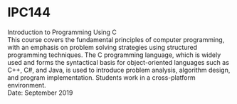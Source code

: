 # IPC144
Introduction to Programming Using C <br />
This course covers the fundamental principles of computer programming, with an emphasis on problem solving strategies using structured programming techniques. The C programming language, which is widely used and forms the syntactical basis for object-oriented languages such as C++, C#, and Java, is used to introduce problem analysis, algorithm design, and program implementation. Students work in a cross-platform environment.<br />
Date: September 2019<br />
